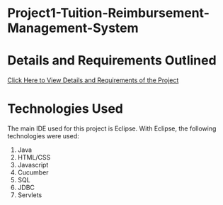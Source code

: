 # Project1-Tuition-Reimbursement-Management-System

# Details and Requirements Outlined
<a href='https://github.com/BaoPun/Project1-Tuition-Reimbursement/blob/main/Tuition_Reimbursement_Management_System_1.docx.pdf' target='_blank'></a>
[Click Here to View Details and Requirements of the Project](https://github.com/BaoPun/Project1-Tuition-Reimbursement/blob/main/Tuition_Reimbursement_Management_System_1.docx.pdf)

# Technologies Used
The main IDE used for this project is Eclipse.  With Eclipse, the following technologies were used: 

1. Java
2. HTML/CSS
3. Javascript
4. Cucumber
5. SQL
6. JDBC
7. Servlets
